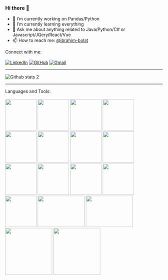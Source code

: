 ### Hi there 👋

- 🔭 I’m currently working on Pandas/Python
- 🌱 I’m currently learning everything
- 💬 Ask me about anything related to Java/Python/C# or Javascript/JQery/React/Vue
- 📫 How to reach me: [@ibrahim-bolat](mailto:ibobolat66@gmail.com)


Connect with me:<br/><br/>
[![LinkedIn](https://img.shields.io/badge/linkedin-%230077B5.svg?style=for-the-badge&logo=linkedin&logoColor=white&link=link)](https://www.linkedin.com/in/ibrahim-bolat-6609451b8/)
[![GitHub](https://img.shields.io/badge/github-%23121011.svg?style=for-the-badge&logo=github&logoColor=white&link=link)](https://github.com/ibrahim-bolat)
[![Gmail](https://img.shields.io/badge/Gmail-D14836?style=for-the-badge&logo=gmail&logoColor=white&link=link)](mailto:ibobolat@66gmail.com)

------------------------------------------------------------------------------------------------------------------------------------------
![Github stats 2](https://github-readme-stats.vercel.app/api?username=ibrahim-bolat&show_icons=true&theme=radical)

------------------------------------------------------------------------------------------------------------------------------------------
Languages and Tools:<br/><br/>
<img src="https://cdn.jsdelivr.net/gh/devicons/devicon/icons/java/java-original.svg" height="100" />
<img src="https://cdn.jsdelivr.net/gh/devicons/devicon/icons/csharp/csharp-original.svg" height="100"/>
<img src="https://cdn.jsdelivr.net/gh/devicons/devicon/icons/python/python-original.svg" height="100"/>
<img src="https://cdn.jsdelivr.net/gh/devicons/devicon/icons/javascript/javascript-original.svg" height="100" />
<img src="https://cdn.jsdelivr.net/gh/devicons/devicon/icons/typescript/typescript-original.svg" height="100" />
<img src="https://cdn.jsdelivr.net/gh/devicons/devicon/icons/jquery/jquery-original.svg" height="100" />
<img src="https://cdn.jsdelivr.net/gh/devicons/devicon/icons/react/react-original.svg" height="100" />
<img src="https://cdn.jsdelivr.net/gh/devicons/devicon/icons/vuejs/vuejs-original.svg" height="100" />
<img src="https://cdn.jsdelivr.net/gh/devicons/devicon/icons/flutter/flutter-original.svg" height="100"/>
<img src="https://cdn.jsdelivr.net/gh/devicons/devicon/icons/html5/html5-original.svg" height="100" />
<img src="https://cdn.jsdelivr.net/gh/devicons/devicon/icons/css3/css3-original.svg" height="100" />
<img src="https://cdn.jsdelivr.net/gh/devicons/devicon/icons/django/django-plain.svg" height="100" />
<img src="https://cdn.jsdelivr.net/gh/devicons/devicon/icons/spring/spring-original.svg" height="100" />
<img src="https://hibernate.org/images/hibernate-logo.svg" height="100" width="150" />
<img src="https://docs.microsoft.com/en-us/windows/images/aspnet.png" height="100" width="150" />
<img src="https://cdn.jsdelivr.net/gh/devicons/devicon/icons/docker/docker-original.svg" height="150"/>
<img src="https://cdn.jsdelivr.net/gh/devicons/devicon/icons/postgresql/postgresql-original.svg" height="150"/>

